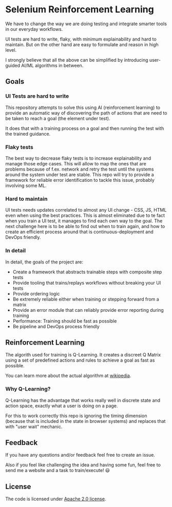 # Selenium Reinforcement Learning

We have to change the way we are doing testing and integrate smarter tools in
    our everyday workflows.

UI tests are hard to write, flaky, with minimum explainability and hard to maintain.
But on the other hand are easy to formulate and reason in high level.

I strongly believe that all the above can be simplified by introducing user-guided
    AI/ML algorithms in between.

## Goals

### UI Tests are hard to write
This repository attempts to solve this using AI (reinforcement learning) to
    provide an automatic way of discovering the path of actions that are need to be
    taken to reach a goal (the element under test).

It does that with a training process on a goal and then running the test with the
    trained guidance.

### Flaky tests
The best way to decrease flaky tests is to increase explainability and manage those edge cases.
This will allow to map the ones that are problems because of f.ex. network and
    retry the test until the systems around the system under test are stable.
This repo will try to provide a framework for reliable error identification to
    tackle this issue, probably involving some ML.

### Hard to maintain
UI tests needs updates correlated to almost any UI change - CSS, JS, HTML even when
    using the best practices.
This is almost eliminated due to te fact when you train a UI test, it manages to
    find each own way to the goal.
The next challenge here is to be able to find out when to train again, and how to 
    create an efficient process around that is continuous-deployment and DevOps friendly.

### In detail
In detail, the goals of the project are:
- Create a framework that abstracts trainable steps with composite step tests
- Provide tooling that trains/replays workflows without breaking your UI tests
- Provide ordering logic
- Be extremely reliable either when training or stepping forward from a matrix
- Provide an error module that can reliably provide error reporting during training
- Performance: Training should be fast as possible
- Be pipeline and DevOps process friendly

## Reinforcement Learning

The algorith used for training is Q-Learning. It creates a discreet Q Matrix using a
    set of predefined actions and rules to achieve a goal as fast as possible.

You can learn more about the actual algorithm at
    [wikipedia](https://en.wikipedia.org/wiki/Q-learning).

### Why Q-Learning?

Q-Learning has the advantage that works really well in discrete state and action space,
    exactly what a user is doing on a page.

For this to work correctly this repo is
    ignoring the timing dimension (because that is included in the state in browser systems)
    and replaces that with "user wait" mechanic.

## Feedback

If you have any questions and/or feedback feel free to create an issue.

Also if you feel like challenging the idea and having some fun,
    feel free to send me a website and a task to train/execute! :smiley:

## License

The code is licensed under [Apache 2.0 license](LICENSE).